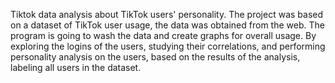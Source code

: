 Tiktok data analysis about TikTok users' personality. The project was based on a dataset of TikTok user usage, the data was obtained from the web. The program is going to wash the data and create graphs for overall usage. By exploring the logins of the users, studying their correlations, and performing personality analysis on the users, based on the results of the analysis, labeling all users in the dataset.


